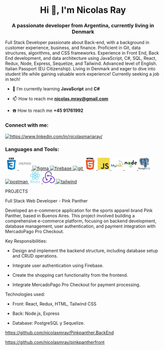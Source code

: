 <h1 align="center">Hi 👋, I'm Nicolas Ray</h1>
<h3 align="center">A passionate developer from Argentina, currently living in Denmark</h3>

Full Stack Developer passionate about Back-end, with a background in customer experience, business, and finance. Proficient in Git, data structures, algorithms, and CSS frameworks. Experience in Front End, Back End development, and data architecture using JavaScript, C#, SQL, React, Redux, Node, Express, Sequelize, and Tailwind. Advanced level of English. Italian Passport (EU Citizenship). 
Living in Denmark and eager to dive into student life while gaining valuable work experience! Currently seeking a job in tech!

- 🌱 I’m currently learning **JavaScript** and **C#**

- 📫 How to reach me **nicolas.mray@gmail.com**
  
- ☎️ How to reach me **+45 91761992**

<h3 align="left">Connect with me:</h3>
<p align="left">
<a href="https://linkedin.com/in/nicolasmariaray/" target="blank"><img align="center" src="https://raw.githubusercontent.com/rahuldkjain/github-profile-readme-generator/master/src/images/icons/Social/linked-in-alt.svg" alt="https://www.linkedin.com/in/nicolasmariaray/" height="30" width="40" /></a>
</p>

<h3 align="left">Languages and Tools:</h3>
<p align="left"> <a href="https://www.w3schools.com/css/" target="_blank" rel="noreferrer"> <img src="https://raw.githubusercontent.com/devicons/devicon/master/icons/css3/css3-original-wordmark.svg" alt="css3" width="40" height="40"/> </a> <a href="https://expressjs.com" target="_blank" rel="noreferrer"> <img src="https://raw.githubusercontent.com/devicons/devicon/master/icons/express/express-original-wordmark.svg" alt="express" width="40" height="40"/> </a> <a href="https://www.figma.com/" target="_blank" rel="noreferrer"> <img src="https://www.vectorlogo.zone/logos/figma/figma-icon.svg" alt="figma" width="40" height="40"/> </a> <a href="https://firebase.google.com/" target="_blank" rel="noreferrer"> <img src="https://www.vectorlogo.zone/logos/firebase/firebase-icon.svg" alt="firebase" width="40" height="40"/> </a> <a href="https://git-scm.com/" target="_blank" rel="noreferrer"> <img src="https://www.vectorlogo.zone/logos/git-scm/git-scm-icon.svg" alt="git" width="40" height="40"/> </a> <a href="https://www.w3.org/html/" target="_blank" rel="noreferrer"> <img src="https://raw.githubusercontent.com/devicons/devicon/master/icons/html5/html5-original-wordmark.svg" alt="html5" width="40" height="40"/> </a> <a href="https://developer.mozilla.org/en-US/docs/Web/JavaScript" target="_blank" rel="noreferrer"> <img src="https://raw.githubusercontent.com/devicons/devicon/master/icons/javascript/javascript-original.svg" alt="javascript" width="40" height="40"/> </a> <a href="https://www.mysql.com/" target="_blank" rel="noreferrer"> <img src="https://raw.githubusercontent.com/devicons/devicon/master/icons/mysql/mysql-original-wordmark.svg" alt="mysql" width="40" height="40"/> </a> <a href="https://nodejs.org" target="_blank" rel="noreferrer"> <img src="https://raw.githubusercontent.com/devicons/devicon/master/icons/nodejs/nodejs-original-wordmark.svg" alt="nodejs" width="40" height="40"/> </a> <a href="https://www.postgresql.org" target="_blank" rel="noreferrer"> <img src="https://raw.githubusercontent.com/devicons/devicon/master/icons/postgresql/postgresql-original-wordmark.svg" alt="postgresql" width="40" height="40"/> </a> <a href="https://postman.com" target="_blank" rel="noreferrer"> <img src="https://www.vectorlogo.zone/logos/getpostman/getpostman-icon.svg" alt="postman" width="40" height="40"/> </a> <a href="https://reactjs.org/" target="_blank" rel="noreferrer"> <img src="https://raw.githubusercontent.com/devicons/devicon/master/icons/react/react-original-wordmark.svg" alt="react" width="40" height="40"/> </a> <a href="https://redux.js.org" target="_blank" rel="noreferrer"> <img src="https://raw.githubusercontent.com/devicons/devicon/master/icons/redux/redux-original.svg" alt="redux" width="40" height="40"/> </a> <a href="https://tailwindcss.com/" target="_blank" rel="noreferrer"> <img src="https://www.vectorlogo.zone/logos/tailwindcss/tailwindcss-icon.svg" alt="tailwind" width="40" height="40"/> </a> </p>

PROJECTS

Full Stack Web Developer - Pink Panther		

Developed an e-commerce application for the sports apparel brand Pink Panther, based in Buenos Aires. This project involved building a comprehensive e-commerce platform, focusing on backend development, database management, user authentication, and payment integration with MercadoPago Pro Checkout.

Key Responsibilities:
- Design and implement the backend structure, including database setup and CRUD operations.

- Integrate user authentication using Firebase.

- Create the shopping cart functionality from the frontend.

- Integrate MercadoPago Pro Checkout for payment processing.

Technologies used:
- Front: React, Redux, HTML, Tailwind CSS

- Back: Node.js, Express

- Database: PostgreSQL y Sequelize.

https://github.com/nicolasmray/Pinkpanther.BackEnd

https://github.com/nicolasmray/pinkpantherfront

